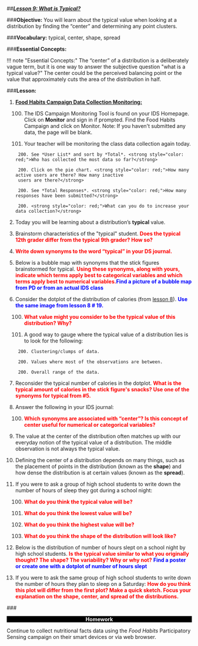 ##***<u>Lesson 9: What is Typical?</u>***

###**Objective:**
You will learn about the typical value when looking at a distribution by finding the “center” and
determining any point clusters.

###**Vocabulary:**
typical, center, shape, spread

###**Essential Concepts:**

!!! note "Essential Concepts:"
    The “center” of a distribution is a deliberately vague term, but it is one way to
    answer the subjective question "what is a typical value?" The center could be the perceived balancing
    point or the value that approximately cuts the area of the distribution in half.

###**Lesson:**
1. **<u>Food Habits Campaign Data Collection Monitoring:</u>**

    100. The IDS Campaign Monitoring Tool is found on your IDS Homepage.
    Click on **Monitor** and sign in if prompted. Find the Food Habits Campaign and click on Monitor.
    Note: If you haven't submitted any data, the page will be blank.

    100. Your teacher will be monitoring the class data collection again today.

        200. See *User List* and sort by *Total*. <strong style="color: red;">Who has collected the most data so far?</strong>

        200. Click on the pie chart. <strong style="color: red;">How many active users are there? How many inactive
        users are there?</strong>

        200. See *Total Responses*. <strong style="color: red;">How many responses have been submitted?</strong>
        
        200. <strong style="color: red;">What can you do to increase your data collection?</strong>

2. Today you will be learning about a distribution’s **typical** value.

3. Brainstorm characteristics of the "typical" student. <strong style="color: red;">Does the typical 12th grader
differ from the typical 9th grader? How so?</strong>

4. <strong style="color: red;">Write down synonyms to the word “typical” in your DS journal.</strong>

5. Below is a bubble map with synonyms that the stick figures brainstormed for typical. <strong style="color: red;">Using these synonyms, along with yours, indicate which terms apply best to categorical variables and which terms apply 
best to numerical variables.</strong><strong style="color: blue;">Find a picture of a bubble map from PD or from an actual IDS class</strong>


6. Consider the dotplot of the distribution of calories (from [lesson 8](lesson8.md)). <strong style="color: blue;">Use the same image from lesson 8 # 19.</strong>

    100. <strong style="color: red;">What value might you consider to be the typical value of this distribution? Why?</strong>

    100. A good way to gauge where the typical value of a distribution lies is to look for the following:
 
        200. Clustering/clumps of data.

        200. Values where most of the observations are between.

        200. Overall range of the data.

7. Reconsider the typical number of calories in the dotplot. <strong style="color: red;">What is the typical amount of calories in the stick figure's snacks? Use one of the synonyms for typical from #5.</strong>

8. Answer the following in your IDS journal:

    100. <strong style="color: red;">Which synonyms are associated with “center”? Is this concept of **center** useful for
    numerical or categorical variables?</strong>

9. The value at the center of the distribution often matches up with our everyday
notion of the typical value of a distribution. The middle observation is not always the typical value.

10. Defining the center of a distribution depends on many things, such as the placement of points in
the distribution (known as the **shape**) and how dense the distribution is at certain values (known
as the **spread**).

11. If you were to ask a group of high school students to write down the number of hours of sleep they got during a school night:

    100. <strong style="color: red;">What do you think the typical value will be?</strong>

    100. <strong style="color: red;">What do you think the lowest value will be?</strong>

    100. <strong style="color: red;">What do you think the highest value will be?</strong>

    100. <strong style="color: red;">What do you think the shape of the distribution will look like?</strong>

12. Below is the distribution of number of hours slept on a school night by high school students. <strong style="color: red;">Is the typical value similar to what you originally thought? The shape? The
variability? Why or why not?</strong> <strong style="color: blue;">Find a poster or create one with a dotplot of number of hours slept</strong>

13. If you were to ask the same group of high school students to write down the number of hours they plan to sleep on a Saturday:
<strong style="color: red;">How do you think this plot will differ from the first plot? Make a quick sketch. Focus your explanation on the shape, center,
and spread of the distributions.</strong>


###<p style="background: black; color: white; text-align: center;">**Homework**</p>
Continue to collect nutritional facts data using the *Food Habits* Participatory Sensing
campaign on their smart devices or via web browser.